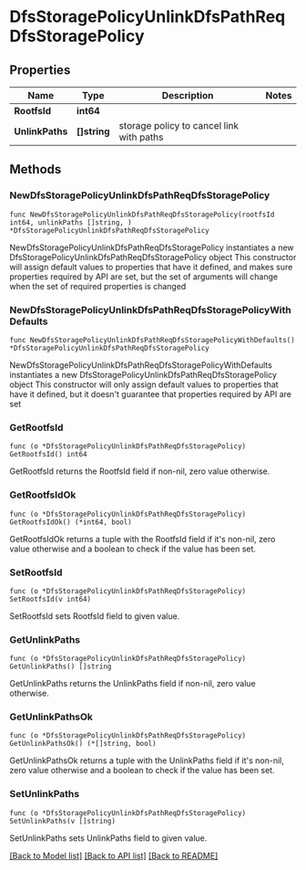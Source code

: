 # DfsStoragePolicyUnlinkDfsPathReqDfsStoragePolicy

## Properties

Name | Type | Description | Notes
------------ | ------------- | ------------- | -------------
**RootfsId** | **int64** |  | 
**UnlinkPaths** | **[]string** | storage policy to cancel link with paths | 

## Methods

### NewDfsStoragePolicyUnlinkDfsPathReqDfsStoragePolicy

`func NewDfsStoragePolicyUnlinkDfsPathReqDfsStoragePolicy(rootfsId int64, unlinkPaths []string, ) *DfsStoragePolicyUnlinkDfsPathReqDfsStoragePolicy`

NewDfsStoragePolicyUnlinkDfsPathReqDfsStoragePolicy instantiates a new DfsStoragePolicyUnlinkDfsPathReqDfsStoragePolicy object
This constructor will assign default values to properties that have it defined,
and makes sure properties required by API are set, but the set of arguments
will change when the set of required properties is changed

### NewDfsStoragePolicyUnlinkDfsPathReqDfsStoragePolicyWithDefaults

`func NewDfsStoragePolicyUnlinkDfsPathReqDfsStoragePolicyWithDefaults() *DfsStoragePolicyUnlinkDfsPathReqDfsStoragePolicy`

NewDfsStoragePolicyUnlinkDfsPathReqDfsStoragePolicyWithDefaults instantiates a new DfsStoragePolicyUnlinkDfsPathReqDfsStoragePolicy object
This constructor will only assign default values to properties that have it defined,
but it doesn't guarantee that properties required by API are set

### GetRootfsId

`func (o *DfsStoragePolicyUnlinkDfsPathReqDfsStoragePolicy) GetRootfsId() int64`

GetRootfsId returns the RootfsId field if non-nil, zero value otherwise.

### GetRootfsIdOk

`func (o *DfsStoragePolicyUnlinkDfsPathReqDfsStoragePolicy) GetRootfsIdOk() (*int64, bool)`

GetRootfsIdOk returns a tuple with the RootfsId field if it's non-nil, zero value otherwise
and a boolean to check if the value has been set.

### SetRootfsId

`func (o *DfsStoragePolicyUnlinkDfsPathReqDfsStoragePolicy) SetRootfsId(v int64)`

SetRootfsId sets RootfsId field to given value.


### GetUnlinkPaths

`func (o *DfsStoragePolicyUnlinkDfsPathReqDfsStoragePolicy) GetUnlinkPaths() []string`

GetUnlinkPaths returns the UnlinkPaths field if non-nil, zero value otherwise.

### GetUnlinkPathsOk

`func (o *DfsStoragePolicyUnlinkDfsPathReqDfsStoragePolicy) GetUnlinkPathsOk() (*[]string, bool)`

GetUnlinkPathsOk returns a tuple with the UnlinkPaths field if it's non-nil, zero value otherwise
and a boolean to check if the value has been set.

### SetUnlinkPaths

`func (o *DfsStoragePolicyUnlinkDfsPathReqDfsStoragePolicy) SetUnlinkPaths(v []string)`

SetUnlinkPaths sets UnlinkPaths field to given value.



[[Back to Model list]](../README.md#documentation-for-models) [[Back to API list]](../README.md#documentation-for-api-endpoints) [[Back to README]](../README.md)


